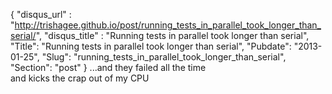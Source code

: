 {
 "disqus_url" : "http://trishagee.github.io/post/running_tests_in_parallel_took_longer_than_serial/",
 "disqus_title" : "Running tests in parallel took longer than serial",
 "Title": "Running tests in parallel took longer than serial",
 "Pubdate": "2013-01-25",
 "Slug": "running_tests_in_parallel_took_longer_than_serial",
 "Section": "post"
}
...and they failed all the time<br />and kicks the crap out of my CPU<br /><br />

